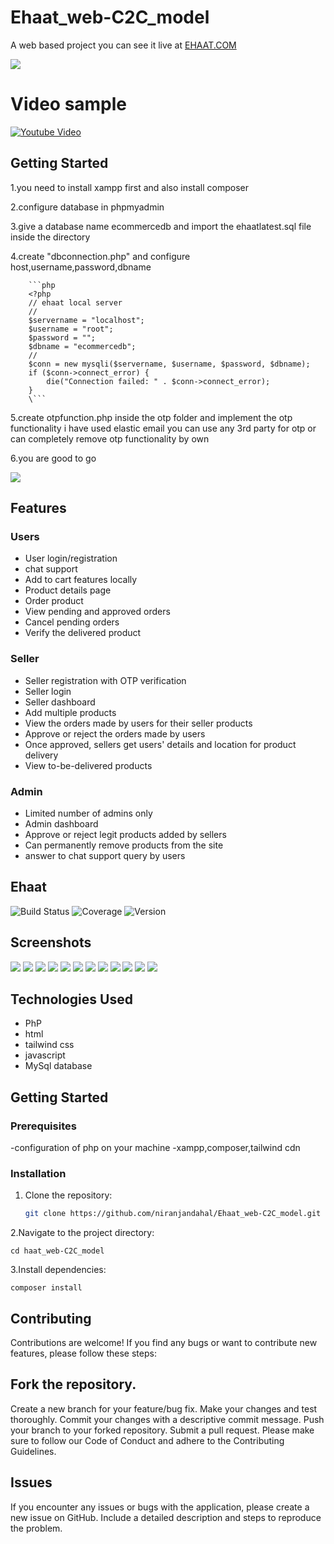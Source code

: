 ﻿# Ehaat_web-C2C_model

A web based project you can see it live at [EHAAT.COM](http://ehaat.42web.io)
   
<img src="https://github.com/niranjandahal/Ehaat_web-C2C_model/blob/main/project-6-s1.png">


# Video sample
[![Youtube Video](https://img.youtube.com/vi//W0vN6v4iiOI[0].jpg)](https://www.youtube.com/watch?v=)


## Getting Started

1.you need to install xampp first and also install composer

2.configure database in phpmyadmin

3.give a database name ecommercedb and import the ehaatlatest.sql file inside the directory

4.create "dbconnection.php" and configure host,username,password,dbname

        ```php
        <?php
        // ehaat local server
        //
        $servername = "localhost";
        $username = "root";
        $password = "";
        $dbname = "ecommercedb";
        //
        $conn = new mysqli($servername, $username, $password, $dbname);
        if ($conn->connect_error) {
            die("Connection failed: " . $conn->connect_error);
        }
        \```
    
5.create otpfunction.php inside the otp folder and implement the otp functionality i have used elastic email you can use any 3rd party for otp or can completely remove otp functionality by own



6.you are good to go

<img src="https://github.com/niranjandahal/Ehaat_web-C2C_model/blob/main/project-six.png">


## Features

### Users
- User login/registration
- chat support
- Add to cart features locally
- Product details page
- Order product
- View pending and approved orders
- Cancel pending orders
- Verify the delivered product

### Seller
- Seller registration with OTP verification
- Seller login
- Seller dashboard
- Add multiple products
- View the orders made by users for their seller products
- Approve or reject the orders made by users
- Once approved, sellers get users' details and location for product delivery
- View to-be-delivered products

### Admin
- Limited number of admins only
- Admin dashboard
- Approve or reject legit products added by sellers
- Can permanently remove products from the site
- answer to chat support query by users

## Ehaat


![Build Status](https://img.shields.io/badge/build-passing-brightgreen)
![Coverage](https://img.shields.io/badge/coverage-90%25-green)
![Version](https://img.shields.io/badge/version-v1.0-blue)


## Screenshots

<img src="https://github.com/niranjandahal/Ehaat_web-C2C_model/blob/main/project-6-s1.png">
<img src="https://github.com/niranjandahal/Ehaat_web-C2C_model/blob/main/project-6-s2.png">
<img src="https://github.com/niranjandahal/Ehaat_web-C2C_model/blob/main/project-6-s3.png">
<img src="https://github.com/niranjandahal/Ehaat_web-C2C_model/blob/main/project-6-s4.png">
<img src="https://github.com/niranjandahal/Ehaat_web-C2C_model/blob/main/project-6-s5.png">
<img src="https://github.com/niranjandahal/Ehaat_web-C2C_model/blob/main/project-6-s6.png">
<img src="https://github.com/niranjandahal/Ehaat_web-C2C_model/blob/main/project-6-s7.png">
<img src="https://github.com/niranjandahal/Ehaat_web-C2C_model/blob/main/project-6-s8.png">
<img src="https://github.com/niranjandahal/Ehaat_web-C2C_model/blob/main/project-6-s9.png">
<img src="https://github.com/niranjandahal/Ehaat_web-C2C_model/blob/main/project-6-s10.png">
<img src="https://github.com/niranjandahal/Ehaat_web-C2C_model/blob/main/project-6-s11.png">
<img src="https://github.com/niranjandahal/Ehaat_web-C2C_model/blob/main/project-6-s12.png">




## Technologies Used

- PhP
- html
- tailwind css
- javascript
- MySql database

## Getting Started

### Prerequisites

-configuration of php on your machine
-xampp,composer,tailwind cdn

### Installation

1. Clone the repository:

    ```bash
    git clone https://github.com/niranjandahal/Ehaat_web-C2C_model.git
    
2.Navigate to the project directory:

    cd haat_web-C2C_model

3.Install dependencies:

    composer install


## Contributing
Contributions are welcome! If you find any bugs or want to contribute new features, please follow these steps:

## Fork the repository.
Create a new branch for your feature/bug fix.
Make your changes and test thoroughly.
Commit your changes with a descriptive commit message.
Push your branch to your forked repository.
Submit a pull request.
Please make sure to follow our Code of Conduct and adhere to the Contributing Guidelines.

## Issues
If you encounter any issues or bugs with the application, please create a new issue on GitHub. Include a detailed description and steps to reproduce the problem.



